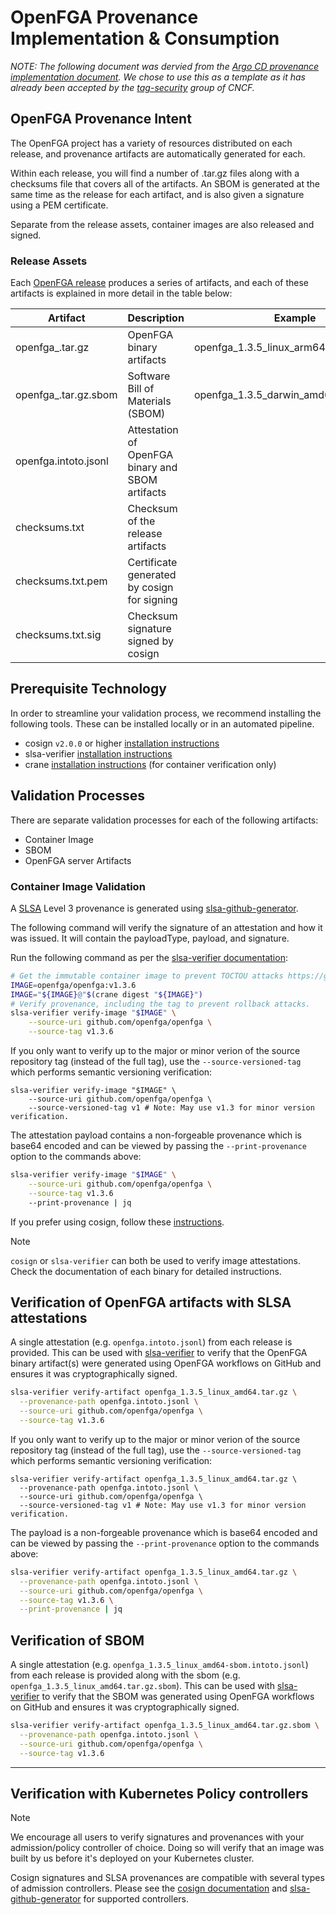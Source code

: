 # OpenFGA Provenance Implementation & Consumption

_NOTE: The following document was dervied from the [Argo CD provenance implementation document](https://github.com/cncf/tag-security/blob/main/provenance-implementation/argo/argo-cd.md). We chose to use this as a template as it has already been accepted by the [tag-security](https://github.com/cncf/tag-security) group of CNCF._

## OpenFGA Provenance Intent

The OpenFGA project has a variety of resources distributed on each release, and provenance artifacts are automatically generated for each.

Within each release, you will find a number of .tar.gz files along with a checksums file that covers all of the artifacts. An SBOM is generated at the same time as the release for each artifact, and is also given a signature using a PEM certificate.

Separate from the release assets, container images are also released and signed.

### Release Assets
Each [OpenFGA release](https://github.com/openfga/openfga/releases) produces a series of artifacts, and each of these artifacts is explained in more detail in the table below:

| **Artifact**                              | **Description**                                  | **Example**                            |
|-------------------------------------------|--------------------------------------------------|----------------------------------------|
| openfga_<version>_<os>_<arch>.tar.gz      | OpenFGA binary artifacts                         | openfga_1.3.5_linux_arm64.tar.gz       |
| openfga_<version>_<os>_<arch>.tar.gz.sbom | Software Bill of Materials (SBOM)                | openfga_1.3.5_darwin_amd64.tar.gz.sbom |
| openfga.intoto.jsonl                      | Attestation of OpenFGA binary and SBOM artifacts |                                        |
| checksums.txt                             | Checksum of the release artifacts                |                                        |
| checksums.txt.pem                         | Certificate generated by cosign for signing      |                                        |
| checksums.txt.sig                         | Checksum signature signed by cosign              |                                        |

## Prerequisite Technology

In order to streamline your validation process, we recommend installing the following tools. These can be installed locally or in an automated pipeline.

- cosign `v2.0.0` or higher [installation instructions](https://docs.sigstore.dev/cosign/installation)
- slsa-verifier [installation instructions](https://github.com/slsa-framework/slsa-verifier#installation)
- crane [installation instructions](https://github.com/google/go-containerregistry/blob/main/cmd/crane/README.md) (for container verification only)

## Validation Processes

There are separate validation processes for each of the following artifacts:

- Container Image
- SBOM
- OpenFGA server Artifacts

### Container Image Validation

A [SLSA](https://slsa.dev/) Level 3 provenance is generated using [slsa-github-generator](https://github.com/slsa-framework/slsa-github-generator).

The following command will verify the signature of an attestation and how it was issued. It will contain the payloadType, payload, and signature.

Run the following command as per the [slsa-verifier documentation](https://github.com/slsa-framework/slsa-verifier/tree/main#containers):

```bash
# Get the immutable container image to prevent TOCTOU attacks https://github.com/slsa-framework/slsa-verifier#toctou-attacks
IMAGE=openfga/openfga:v1.3.6
IMAGE="${IMAGE}@"$(crane digest "${IMAGE}")
# Verify provenance, including the tag to prevent rollback attacks.
slsa-verifier verify-image "$IMAGE" \
    --source-uri github.com/openfga/openfga \
    --source-tag v1.3.6
```

If you only want to verify up to the major or minor verion of the source repository tag (instead of the full tag), use the `--source-versioned-tag` which performs semantic versioning verification:

```shell
slsa-verifier verify-image "$IMAGE" \
    --source-uri github.com/openfga/openfga \
    --source-versioned-tag v1 # Note: May use v1.3 for minor version verification.
```

The attestation payload contains a non-forgeable provenance which is base64 encoded and can be viewed by passing the `--print-provenance` option to the commands above:

```bash
slsa-verifier verify-image "$IMAGE" \
    --source-uri github.com/openfga/openfga \
    --source-tag v1.3.6
    --print-provenance | jq
```

If you prefer using cosign, follow these [instructions](https://github.com/slsa-framework/slsa-github-generator/blob/main/internal/builders/container/README.md#cosign).

> [!NOTE]
> `cosign` or `slsa-verifier` can both be used to verify image attestations.
> Check the documentation of each binary for detailed instructions.


## Verification of OpenFGA artifacts with SLSA attestations

A single attestation (e.g. `openfga.intoto.jsonl`) from each release is provided. This can be used with [slsa-verifier](https://github.com/slsa-framework/slsa-verifier#verification-for-github-builders) to verify that the OpenFGA binary artifact(s) were generated using OpenFGA workflows on GitHub and ensures it was cryptographically signed.

```bash
slsa-verifier verify-artifact openfga_1.3.5_linux_amd64.tar.gz \
  --provenance-path openfga.intoto.jsonl \
  --source-uri github.com/openfga/openfga \
  --source-tag v1.3.6
```

If you only want to verify up to the major or minor verion of the source repository tag (instead of the full tag), use the `--source-versioned-tag` which performs semantic versioning verification:

```shell
slsa-verifier verify-artifact openfga_1.3.5_linux_amd64.tar.gz \
  --provenance-path openfga.intoto.jsonl \
  --source-uri github.com/openfga/openfga \
  --source-versioned-tag v1 # Note: May use v1.3 for minor version verification.
```

The payload is a non-forgeable provenance which is base64 encoded and can be viewed by passing the `--print-provenance` option to the commands above:

```bash
slsa-verifier verify-artifact openfga_1.3.5_linux_amd64.tar.gz \
  --provenance-path openfga.intoto.jsonl \
  --source-uri github.com/openfga/openfga \
  --source-tag v1.3.6 \
  --print-provenance | jq
```

## Verification of SBOM

A single attestation (e.g. `openfga_1.3.5_linux_amd64-sbom.intoto.jsonl`) from each release is provided along with the sbom (e.g. `openfga_1.3.5_linux_amd64.tar.gz.sbom`). This can be used with [slsa-verifier](https://github.com/slsa-framework/slsa-verifier#verification-for-github-builders) to verify that the SBOM was generated using OpenFGA workflows on GitHub and ensures it was cryptographically signed.

```bash
slsa-verifier verify-artifact openfga_1.3.5_linux_amd64.tar.gz.sbom \
  --provenance-path openfga.intoto.jsonl \
  --source-uri github.com/openfga/openfga \
  --source-tag v1.3.6
```

***

## Verification with Kubernetes Policy controllers

> [!NOTE]
> We encourage all users to verify signatures and provenances with your admission/policy controller of choice. Doing so will verify that an image was built by us before it's deployed on your Kubernetes cluster.

Cosign signatures and SLSA provenances are compatible with several types of admission controllers. Please see the [cosign documentation](https://docs.sigstore.dev/cosign/overview/#kubernetes-integrations) and [slsa-github-generator](https://github.com/slsa-framework/slsa-github-generator/blob/main/internal/builders/container/README.md#verification) for supported controllers.